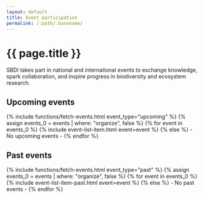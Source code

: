 ```yaml
---
layout: default
title: Event participation
permalink: /:path/:basename/
---
```

# {{ page.title }}

SBDI takes part in national and international events to exchange knowledge, spark collaboration, and inspire progress in biodiversity and ecosystem research.

## Upcoming events
<div>
{% include functions/fetch-events.html event_type="upcoming" %}
{% assign events_0 = events | where: "organize", false %}
{% for event in events_0 %}
  {% include event-list-item.html event=event %}
{% else %}
  - No upcoming events -
{% endfor %}
</div>

## Past events
<div>
{% include functions/fetch-events.html event_type="past" %}
{% assign events_0 = events | where: "organize", false %}
{% for event in events_0 %}
  {% include event-list-item-past.html event=event %}
{% else %}
  - No past events -
{% endfor %}
</div>
